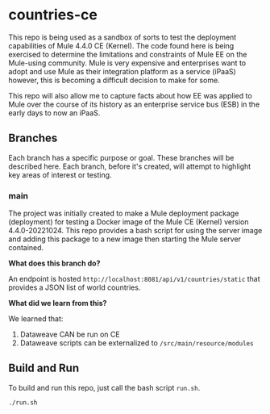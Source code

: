 # countries-ce

This repo is being used as a sandbox of sorts to test the deployment capabilities of
Mule 4.4.0 CE (Kernel). The code found here is being exercised to determine the limitations
and constraints of Mule EE on the Mule-using community. Mule is very expensive and 
enterprises want to adopt and use Mule as their integration platform as a service (iPaaS)
however, this is becoming a difficult decision to make for some.

This repo will also allow me to capture facts about how EE was applied to Mule over the
course of its history as an enterprise service bus (ESB) in the early days to now an
iPaaS.

## Branches
Each branch has a specific purpose or goal. These branches will be described here. Each
branch, before it's created, will attempt to highlight key areas of interest or testing.

### main
The project was initially created to make a Mule deployment package (deployment) for
testing a Docker image of the Mule CE (Kernel) version 4.4.0-20221024. This repo provides
a bash script for using the server image and adding this package to a new image then
starting the Mule server contained.

**What does this branch do?**

An endpoint is hosted `http://localhost:8081/api/v1/countries/static` that provides a 
JSON list of world countries.

**What did we learn from this?**

We learned that:

1. Dataweave CAN be run on CE
2. Dataweave scripts can be externalized to `/src/main/resource/modules`

## Build and Run
To build and run this repo, just call the bash script `run.sh`.

```
./run.sh
```
 
